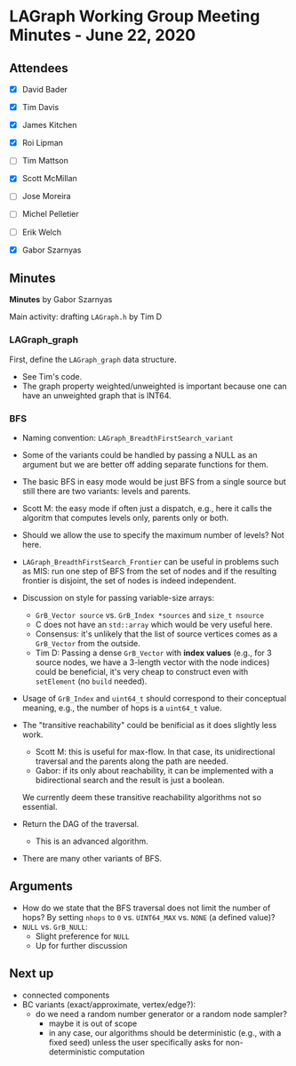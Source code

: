 # LAGraph Working Group Meeting Minutes - June 22, 2020

## Attendees
- [X] David Bader
- [X] Tim Davis
- [X] James Kitchen
- [X] Roi Lipman
- [ ] Tim Mattson
- [X] Scott McMillan
- [ ] Jose Moreira
- [ ] Michel Pelletier
- [ ] Erik Welch
- [X] Gabor Szarnyas


## Minutes


**Minutes** by Gabor Szarnyas

Main activity: drafting `LAGraph.h` by Tim D

### LAGraph_graph

First, define the `LAGraph_graph` data structure.
* See Tim's code.
* The graph property weighted/unweighted is important because one can have an unweighted graph that is INT64.

### BFS

* Naming convention: `LAGraph_BreadthFirstSearch_variant`
* Some of the variants could be handled by passing a NULL as an argument but we are better off adding separate functions for them.
* The basic BFS in easy mode would be just BFS from a single source but still there are two variants: levels and parents.
* Scott M: the easy mode if often just a dispatch, e.g., here it calls the algoritm that computes levels only, parents only or both.
* Should we allow the use to specify the maximum number of levels? Not here.
* `LAGraph_BreadthFirstSearch_Frontier` can be useful in problems such as MIS: run one step of BFS from the set of nodes and if the resulting frontier is disjoint, the set of nodes is indeed independent.

* Discussion on style for passing variable-size arrays:
    * `GrB_Vector source` vs. `GrB_Index *sources` and `size_t nsource`
    * C does not have an `std::array` which would be very useful here.
    * Consensus: it's unlikely that the list of source vertices comes as a `GrB_Vector` from the outside.
    * Tim D: Passing a dense `GrB_Vector` with **index values** (e.g., for 3 source nodes, we have a 3-length vector with the node indices) could be beneficial, it's very cheap to construct even with `setElement` (no `build` needed).
* Usage of `GrB_Index` and `uint64_t` should correspond to their conceptual meaning, e.g., the number of hops is a `uint64_t` value.

* The "transitive reachability" could be benificial as it does slightly less work.
    * Scott M: this is useful for max-flow. In that case, its unidirectional traversal and the parents along the path are needed.
    * Gabor: if its only about reachability, it can be implemented with a bidirectional search and the result is just a boolean.

    We currently deem these transitive reachability algorithms not so essential.

* Return the DAG of the traversal.
    * This is an advanced algorithm.

* There are many other variants of BFS.

## Arguments

* How do we state that the BFS traversal does not limit the number of hops? By setting `nhops` to `0` vs. `UINT64_MAX` vs. `NONE` (a defined value)?
* `NULL` vs. `GrB_NULL`: 
  * Slight preference for `NULL`
  * Up for further discussion

## Next up

* connected components
* BC variants (exact/approximate, vertex/edge?):
   * do we need a random number generator or a random node sampler?
      * maybe it is out of scope
      * in any case, our algorithms should be deterministic (e.g., with a fixed seed) unless the user specifically asks for non-deterministic computation
